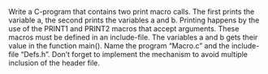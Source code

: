 Write a C-program that contains two print macro calls. The first prints the variable a, the second prints the variables a and b. Printing happens by the use of the PRINT1 and PRINT2 macros that accept arguments. These macros must be defined in an include-file. The variables a and b gets their value in the function main(). Name the program “Macro.c” and the include-file “Defs.h”. Don’t forget to implement the mechanism to avoid multiple inclusion of the header file.